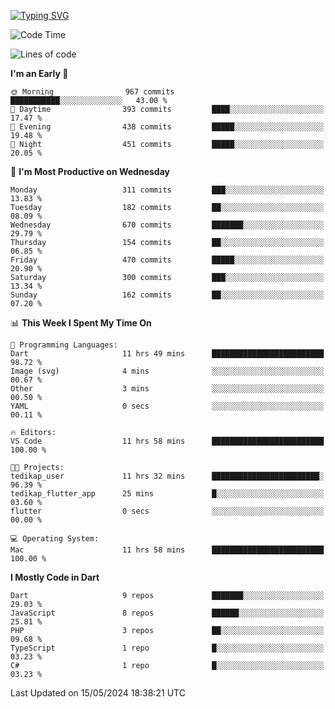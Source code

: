 
<a href="https://git.io/typing-svg"><img src="https://readme-typing-svg.demolab.com?font=Source+Code+Pro&pause=1000&random=false&width=435&lines=Hey+%F0%9F%A5%B6+iam+Yaskraz" alt="Typing SVG" /></a>
<!--START_SECTION:waka-->
![Code Time](http://img.shields.io/badge/Code%20Time-270%20hrs%2045%20mins-blue)

![Lines of code](https://img.shields.io/badge/From%20Hello%20World%20I%27ve%20Written-825.8%20thousand%20lines%20of%20code-blue)

**I'm an Early 🐤** 

```text
🌞 Morning                967 commits         ███████████░░░░░░░░░░░░░░   43.00 % 
🌆 Daytime                393 commits         ████░░░░░░░░░░░░░░░░░░░░░   17.47 % 
🌃 Evening                438 commits         █████░░░░░░░░░░░░░░░░░░░░   19.48 % 
🌙 Night                  451 commits         █████░░░░░░░░░░░░░░░░░░░░   20.05 % 
```
📅 **I'm Most Productive on Wednesday** 

```text
Monday                   311 commits         ███░░░░░░░░░░░░░░░░░░░░░░   13.83 % 
Tuesday                  182 commits         ██░░░░░░░░░░░░░░░░░░░░░░░   08.09 % 
Wednesday                670 commits         ███████░░░░░░░░░░░░░░░░░░   29.79 % 
Thursday                 154 commits         ██░░░░░░░░░░░░░░░░░░░░░░░   06.85 % 
Friday                   470 commits         █████░░░░░░░░░░░░░░░░░░░░   20.90 % 
Saturday                 300 commits         ███░░░░░░░░░░░░░░░░░░░░░░   13.34 % 
Sunday                   162 commits         ██░░░░░░░░░░░░░░░░░░░░░░░   07.20 % 
```


📊 **This Week I Spent My Time On** 

```text
💬 Programming Languages: 
Dart                     11 hrs 49 mins      █████████████████████████   98.72 % 
Image (svg)              4 mins              ░░░░░░░░░░░░░░░░░░░░░░░░░   00.67 % 
Other                    3 mins              ░░░░░░░░░░░░░░░░░░░░░░░░░   00.50 % 
YAML                     0 secs              ░░░░░░░░░░░░░░░░░░░░░░░░░   00.11 % 

🔥 Editors: 
VS Code                  11 hrs 58 mins      █████████████████████████   100.00 % 

🐱‍💻 Projects: 
tedikap_user             11 hrs 32 mins      ████████████████████████░   96.39 % 
tedikap_flutter_app      25 mins             █░░░░░░░░░░░░░░░░░░░░░░░░   03.60 % 
flutter                  0 secs              ░░░░░░░░░░░░░░░░░░░░░░░░░   00.00 % 

💻 Operating System: 
Mac                      11 hrs 58 mins      █████████████████████████   100.00 % 
```

**I Mostly Code in Dart** 

```text
Dart                     9 repos             ███████░░░░░░░░░░░░░░░░░░   29.03 % 
JavaScript               8 repos             ██████░░░░░░░░░░░░░░░░░░░   25.81 % 
PHP                      3 repos             ██░░░░░░░░░░░░░░░░░░░░░░░   09.68 % 
TypeScript               1 repo              █░░░░░░░░░░░░░░░░░░░░░░░░   03.23 % 
C#                       1 repo              █░░░░░░░░░░░░░░░░░░░░░░░░   03.23 % 
```




 Last Updated on 15/05/2024 18:38:21 UTC
<!--END_SECTION:waka-->
